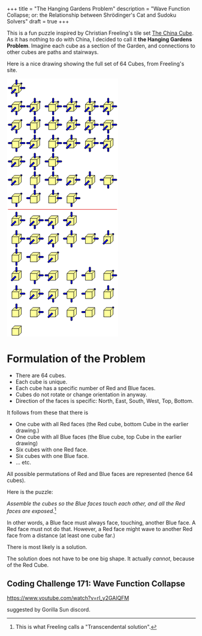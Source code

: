 +++
title = "The Hanging Gardens Problem"
description = "Wave Function Collapse; or: the Relationship between Shrödinger's Cat and Sudoku Solvers"
draft = true
+++

This is a fun puzzle inspired by Christian Freeling's tile set [The China Cube](https://mindsports.nl/index.php/puzzles/3d/394-the-china-cube). As it has nothing to do with China, I decided to call it **the Hanging Gardens Problem**. Imagine each cube as a section of the Garden, and connections to other cubes are paths and stairways.

Here is a nice drawing showing the full set of 64 Cubes, from Freeling's site.

![The full set of Cubes](cubeset.gif)

# Formulation of the Problem

- There are 64 cubes. 
- Each cube is unique.
- Each cube has a specific number of Red and Blue faces.
- Cubes do not rotate or change orientation in anyway. 
- Direction of the faces is specific: North, East, South, West, Top, Bottom.

It follows from these that there is
 
- One cube with all Red faces (the Red cube, bottom Cube in the earlier drawing.)
- One cube with all Blue faces (the Blue cube, top Cube in the earlier drawing)
- Six cubes with one Red face. 
- Six cubes with one Blue face.
- ... etc.

All possible permutations of Red and Blue faces are represented (hence 64 cubes).

Here is the puzzle:

*Assemble the cubes so the Blue faces touch each other, and all the Red faces are exposed.*[^1]

[^1]: This is what Freeling calls a "Transcendental solution".

In other words, a Blue face must always face, touching, another Blue face. A Red face must not do that. However, a Red face might wave to another Red face from a distance (at least one cube far.)

There is most likely is a solution.

The solution does not have to be one big shape. It actually *cannot*, because of the Red Cube.

## Coding Challenge 171: Wave Function Collapse

 https://www.youtube.com/watch?v=rI_y2GAlQFM

suggested by Gorilla Sun discord.

